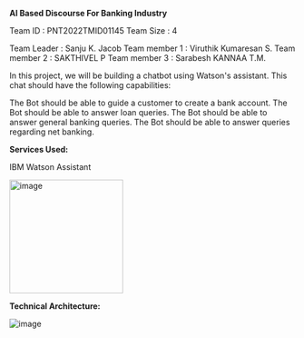 **AI Based Discourse For Banking Industry**

Team ID : PNT2022TMID01145
Team Size : 4

Team Leader   : Sanju K. Jacob
Team member 1 : Viruthik Kumaresan S.
Team member 2 : SAKTHIVEL P
Team member 3 : Sarabesh KANNAA T.M.


In this project, we will be building a chatbot using Watson's assistant. This chat should have the following capabilities:


The Bot should be able to guide a customer to create a bank account.
The Bot should be able to answer loan queries.
The Bot should be able to answer general banking queries.
The Bot should be able to answer queries regarding net banking.

**Services Used:**

IBM Watson Assistant

<img width="200" alt="image" src="https://user-images.githubusercontent.com/86064855/192136874-08b15b59-f32e-4207-880e-a50538adb4d3.png">


**Technical Architecture:**

![image](https://user-images.githubusercontent.com/86064855/192136904-2a52f8f9-41e0-4bf2-a3a2-8ea7698e933c.png)

 

